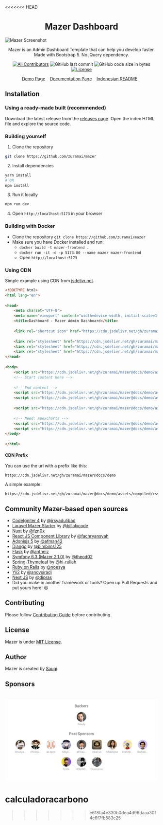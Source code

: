 <<<<<<< HEAD
<h1 align="center">Mazer Dashboard</h1>

![Mazer Screenshot](https://user-images.githubusercontent.com/45036724/167523601-9d20fb17-1989-488f-b619-cb53c0db8898.png)

<p align="center">Mazer is an Admin Dashboard Template that can help you develop faster. Made with Bootstrap 5. No jQuery dependency.</p>
<div align="center">

[![All Contributors](https://img.shields.io/github/contributors/zuramai/mazer)](https://github.com/zuramai/mazer/graphs/contributors)
![GitHub last commit](https://img.shields.io/github/last-commit/zuramai/mazer.svg)
![GitHub code size in bytes](https://img.shields.io/github/languages/code-size/zuramai/mazer)
[![License](https://img.shields.io/github/license/zuramai/mazer.svg)](LICENSE)

</div>

<p align="center">
	<a href="http://zuramai.github.io/mazer/demo">Demo Page</a>&nbsp;&nbsp;&nbsp;
	<a href="http://zuramai.github.io/mazer/docs">Documentation Page</a>&nbsp;&nbsp;&nbsp;
	<a href="https://github.com/zuramai/mazer/blob/main/README_INDONESIAN.md">Indonesian README</a>&nbsp;&nbsp;&nbsp;
</p>


## Installation

### Using a ready-made built (recommended)

Download the latest release from the [releases page](https://github.com/zuramai/mazer/releases "releases page").
Open the index HTML file and explore the source code.

### Building yourself

1. Clone the repository 
```sh
git clone https://github.com/zuramai/mazer
```

2. Install dependencies
```sh
yarn install
# OR
npm install
```

3. Run it locally
```sh
npm run dev
```

4. Open `http://localhost:5173` in your browser

### Building with Docker

- Clone the repository `git clone https://github.com/zuramai/mazer`
- Make sure you have Docker installed and run:
    - `docker build -t mazer-frontend .`
    - `docker run -it -d -p 5173:80 --name mazer mazer-frontend`
    - Open `http://localhost:5173`
### Using CDN 
Simple example using CDN from [jsdelivr.net](https://www.jsdelivr.com/).

```html
<!DOCTYPE html>
<html lang="en">

<head>
    <meta charset="UTF-8">
    <meta name="viewport" content="width=device-width, initial-scale=1.0">
    <title>Dashboard - Mazer Admin Dashboard</title>

    <link rel="shortcut icon" href="https://cdn.jsdelivr.net/gh/zuramai/mazer@docs/demo/assets/compiled/svg/favicon.svg" type="image/x-icon">

    <link rel="stylesheet" href="https://cdn.jsdelivr.net/gh/zuramai/mazer@docs/demo/assets/compiled/css/app.css">
    <link rel="stylesheet" href="https://cdn.jsdelivr.net/gh/zuramai/mazer@docs/demo/assets/compiled/css/app-dark.css">
    <link rel="stylesheet" href="https://cdn.jsdelivr.net/gh/zuramai/mazer@docs/demo/assets/compiled/css/iconly.css">
</head>

<body>
    <script src="https://cdn.jsdelivr.net/gh/zuramai/mazer@docs/demo/assets/static/js/initTheme.js"></script>
    <!-- Start content here -->

    <!-- End content -->
    <script src="https://cdn.jsdelivr.net/gh/zuramai/mazer@docs/demo/assets/static/js/components/dark.js"></script>
    <script src="https://cdn.jsdelivr.net/gh/zuramai/mazer@docs/demo/assets/extensions/perfect-scrollbar/perfect-scrollbar.min.js"></script>

    <script src="https://cdn.jsdelivr.net/gh/zuramai/mazer@docs/demo/assets/compiled/js/app.js"></script>

    <!-- Need: Apexcharts -->
    <script src="https://cdn.jsdelivr.net/gh/zuramai/mazer@docs/demo/assets/extensions/apexcharts/apexcharts.min.js"></script>
    <script src="https://cdn.jsdelivr.net/gh/zuramai/mazer@docs/demo/assets/static/js/pages/dashboard.js"></script>
</body>

</html>
```

#### CDN Prefix

You can use the url with a prefix like this:
```
https://cdn.jsdelivr.net/gh/zuramai/mazer@docs/demo
```

A simple example:
```
https://cdn.jsdelivr.net/gh/zuramai/mazer@docs/demo/assets/compiled/css/app.css
```

## Community Mazer-based open sources

- [CodeIgniter 4](https://github.com/irsyadulibad/mazer-codeigniter) by [@irsyadulibad](https://github.com/irsyadulibad)
- [Laravel Mazer Starter](https://github.com/billalxcode/laravel-mazer-starter) by [@billalxcode](https://github.com/billalxcode)
- [Nuxt](https://github.com/fzn0x/mazer-nuxt) by [@fzn0x](https://github.com/fzn0x)
- [React JS Component Library](https://github.com/fachryansyah/react-mazer-ui) by [@fachryansyah](https://github.com/fachryansyah/)
- [Adonisjs 5](https://github.com/afman42/mazer-adonisjs) by [@afman42](https://github.com/afman42/)
- [Django](https://github.com/bimbims125/mazer-django) by [@bimbims125](https://github.com/bimbims125/)
- [Flask](https://github.com/antheiz/mazer-flask) by [@antheiz](https://github.com/antheiz/)
- [Symfony 6.3 (Mazer 2.1.0)](https://github.com/TheoD02/mazer-symfony-6.3/tree/mazer-2.1.0) by [@theod02](ttps://github.com/TheoD02)
- [Spring-Thymeleaf](https://github.com/deyhay-enterprise/spring-project-mazer-template) by [@hi-rullah](https://github.com/hi-rullah)
- [Ruby on Rails](https://github.com/noesya/mazer-rails) by [@noesya](https://github.com/noesya)
- [Yii2](https://github.com/anovsiradj/yii2-theme-mazer) by [@anovsiradj](https://github.com/anovsiradj)
- [Next JS](https://github.com/dipras/next-mazer) by [@dipras](https://github.com/dipras)
- Did you make in another framework or tools? Open up Pull Requests and put yours here! 😃

## Contributing

Please follow [Contributing Guide](./CONTRIBUTING.md) before contributing.

## License

Mazer is under [MIT License](./LICENSE).

## Author

Mazer is created by <a href="https://saugi.me">Saugi</a>.

## Sponsors

![zuramai's sponsors](https://raw.githubusercontent.com/zuramai/static/main/sponsors.svg)
=======
# calculadoracarbono
>>>>>>> e618fa4e330b0dea4d96daaa30f4c6f7fb583c25

